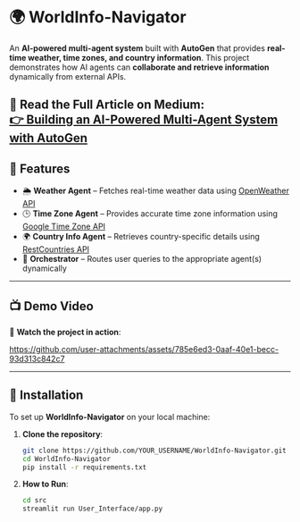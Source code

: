 # 🌍 WorldInfo-Navigator

An **AI-powered multi-agent system** built with **AutoGen** that provides **real-time weather, time zones, and country information**. This project demonstrates how AI agents can **collaborate and retrieve information** dynamically from external APIs.

📖 **Read the Full Article on Medium:**  
[👉 Building an AI-Powered Multi-Agent System with AutoGen](https://medium.com/@Sotirios_Kastanas/building-an-ai-powered-multi-agent-system-with-autogen-7fe69e4bc5cd) 
---

## 🚀 Features
- 🌦️ **Weather Agent** – Fetches real-time weather data using [OpenWeather API](https://openweathermap.org/api)
- 🕒 **Time Zone Agent** – Provides accurate time zone information using [Google Time Zone API](https://developers.google.com/maps/documentation/timezone/start)
- 🌍 **Country Info Agent** – Retrieves country-specific details using [RestCountries API](https://restcountries.com/)
- 🤖 **Orchestrator** – Routes user queries to the appropriate agent(s) dynamically

---

## 📺 Demo Video
🎥 **Watch the project in action**:  

https://github.com/user-attachments/assets/785e6ed3-0aaf-40e1-becc-93d313c842c7

---

## 🔧 Installation
To set up **WorldInfo-Navigator** on your local machine:

1. **Clone the repository**:
   ```bash
   git clone https://github.com/YOUR_USERNAME/WorldInfo-Navigator.git
   cd WorldInfo-Navigator
   pip install -r requirements.txt

2. **How to Run**:
   ```bash
   cd src
   streamlit run User_Interface/app.py
